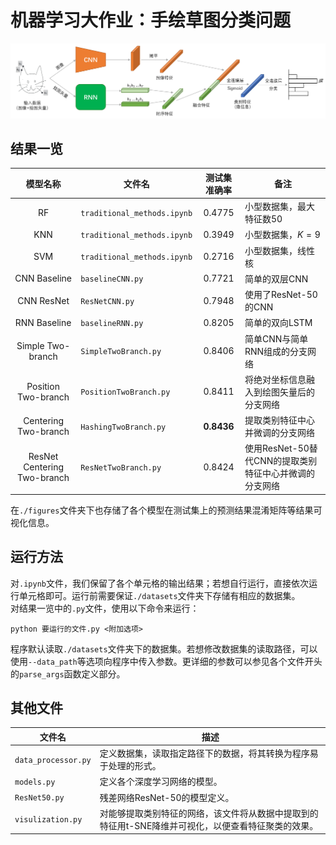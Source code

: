 机器学习大作业：手绘草图分类问题
===
![网络结构](./figures/structure.png)

## 结果一览
| 模型名称 | 文件名 | 测试集准确率 | 备注 |
| :-----: | -------- | :------: | ---- |
| RF | `traditional_methods.ipynb` | 0.4775 | 小型数据集，最大特征数50 |
| KNN | `traditional_methods.ipynb` | 0.3949 | 小型数据集，$K=9$ |
| SVM | `traditional_methods.ipynb` | 0.2716 | 小型数据集，线性核 |
| CNN Baseline | `baselineCNN.py` | 0.7721 | 简单的双层CNN |
| CNN ResNet | `ResNetCNN.py` | 0.7948 | 使用了ResNet-50的CNN |
| RNN Baseline | `baselineRNN.py` | 0.8205 | 简单的双向LSTM |
| Simple Two-branch | `SimpleTwoBranch.py` | 0.8406 | 简单CNN与简单RNN组成的分支网络 |
| Position Two-branch | `PositionTwoBranch.py` | 0.8411 | 将绝对坐标信息融入到绘图矢量后的分支网络 |
| Centering Two-branch | `HashingTwoBranch.py` | **0.8436** | 提取类别特征中心并微调的分支网络 |
| ResNet Centering Two-branch | `ResNetTwoBranch.py` | 0.8424 | 使用ResNet-50替代CNN的提取类别特征中心并微调的分支网络 |

在`./figures`文件夹下也存储了各个模型在测试集上的预测结果混淆矩阵等结果可视化信息。

## 运行方法
对`.ipynb`文件，我们保留了各个单元格的输出结果；若想自行运行，直接依次运行单元格即可。运行前需要保证`./datasets`文件夹下存储有相应的数据集。  
对结果一览中的`.py`文件，使用以下命令来运行：
```
python 要运行的文件.py <附加选项>
```
程序默认读取`./datasets`文件夹下的数据集。若想修改数据集的读取路径，可以使用`--data_path`等选项向程序中传入参数。更详细的参数可以参见各个文件开头的`parse_args`函数定义部分。

## 其他文件
| 文件名 | 描述 |
| ----- | ---- |
| `data_processor.py` | 定义数据集，读取指定路径下的数据，将其转换为程序易于处理的形式。 |
| `models.py` | 定义各个深度学习网络的模型。 |
| `ResNet50.py` | 残差网络ResNet-50的模型定义。 |
| `visulization.py` | 对能够提取类别特征的网络，该文件将从数据中提取到的特征用t-SNE降维并可视化，以便查看特征聚类的效果。 |
